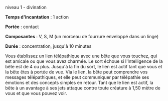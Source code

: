 niveau 1 - divination

**Temps d'incantation** : 1 action

**Portée** : contact

**Composantes** : V, S, M (un morceau de fourrure enveloppé dans un linge)

**Durée** : concentration, jusqu'à 10 minutes

Vous établissez un lien télépathique avec une bête que vous touchez, qui est amicale ou que vous avez charmée. Le sort échoue si l'Intelligence de la bête est de 4 ou plus. Jusqu'à la fin du sort, le lien est actif tant que vous et la bête êtes à portée de vue. Via le lien, la bête peut comprendre vos messages télépathiques, et elle peut communiquer par télépathie ses émotions et des concepts simples en retour. Tant que le lien est actif, la bête à un avantage à ses jets attaque contre toute créature à 1,50 mètre de vous et que vous pouvez voir.